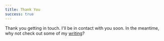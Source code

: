 ```yaml
---
title: Thank You
success: true
---
```


Thank you getting in touch. I'll be in contact with you soon. In the meantime, why not check out some of my [writing](/writing)?
